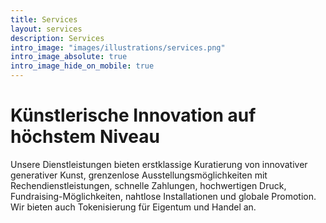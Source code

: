 ```yaml
---
title: Services
layout: services
description: Services
intro_image: "images/illustrations/services.png"
intro_image_absolute: true
intro_image_hide_on_mobile: true
---
```


# Künstlerische Innovation auf höchstem Niveau

Unsere Dienstleistungen bieten erstklassige Kuratierung von innovativer generativer Kunst, grenzenlose Ausstellungsmöglichkeiten mit Rechendienstleistungen, schnelle Zahlungen, hochwertigen Druck, Fundraising-Möglichkeiten, nahtlose Installationen und globale Promotion. Wir bieten auch Tokenisierung für Eigentum und Handel an.
